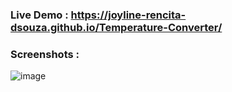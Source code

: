 ### Live Demo :  https://joyline-rencita-dsouza.github.io/Temperature-Converter/
### Screenshots :
![image](https://github.com/user-attachments/assets/cd17c1dd-fb9e-4a4f-b695-facb8fe61358)
